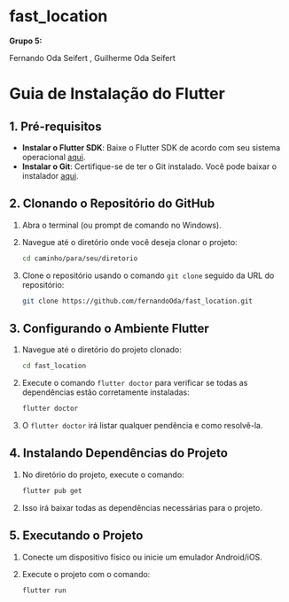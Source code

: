 # fast_location

**Grupo 5:**

Fernando Oda Seifert ,
Guilherme Oda Seifert

# Guia de Instalação do Flutter

## 1. Pré-requisitos

- **Instalar o Flutter SDK**: Baixe o Flutter SDK de acordo com seu sistema operacional [aqui](https://flutter.dev/docs/get-started/install).
- **Instalar o Git**: Certifique-se de ter o Git instalado. Você pode baixar o instalador [aqui](https://git-scm.com/downloads).

## 2. Clonando o Repositório do GitHub

1. Abra o terminal (ou prompt de comando no Windows).
2. Navegue até o diretório onde você deseja clonar o projeto:

    ```bash
    cd caminho/para/seu/diretorio
    ```

3. Clone o repositório usando o comando `git clone` seguido da URL do repositório:

    ```bash
    git clone https://github.com/fernandoOda/fast_location.git
    ```

## 3. Configurando o Ambiente Flutter

1. Navegue até o diretório do projeto clonado:

    ```bash
    cd fast_location
    ```

2. Execute o comando `flutter doctor` para verificar se todas as dependências estão corretamente instaladas:

    ```bash
    flutter doctor
    ```

3. O `flutter doctor` irá listar qualquer pendência e como resolvê-la.

## 4. Instalando Dependências do Projeto

1. No diretório do projeto, execute o comando:

    ```bash
    flutter pub get
    ```

2. Isso irá baixar todas as dependências necessárias para o projeto.

## 5. Executando o Projeto

1. Conecte um dispositivo físico ou inicie um emulador Android/iOS.
2. Execute o projeto com o comando:

    ```bash
    flutter run
    ```

